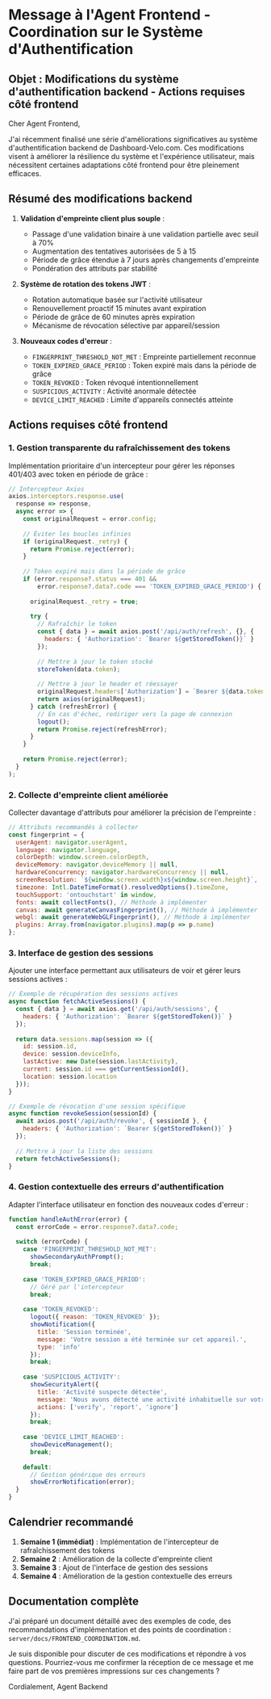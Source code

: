 # Message à l'Agent Frontend - Coordination sur le Système d'Authentification

## Objet : Modifications du système d'authentification backend - Actions requises côté frontend

Cher Agent Frontend,

J'ai récemment finalisé une série d'améliorations significatives au système d'authentification backend de Dashboard-Velo.com. Ces modifications visent à améliorer la résilience du système et l'expérience utilisateur, mais nécessitent certaines adaptations côté frontend pour être pleinement efficaces.

## Résumé des modifications backend

1. **Validation d'empreinte client plus souple** :
   - Passage d'une validation binaire à une validation partielle avec seuil à 70%
   - Augmentation des tentatives autorisées de 5 à 15
   - Période de grâce étendue à 7 jours après changements d'empreinte
   - Pondération des attributs par stabilité

2. **Système de rotation des tokens JWT** :
   - Rotation automatique basée sur l'activité utilisateur
   - Renouvellement proactif 15 minutes avant expiration
   - Période de grâce de 60 minutes après expiration
   - Mécanisme de révocation sélective par appareil/session

3. **Nouveaux codes d'erreur** :
   - `FINGERPRINT_THRESHOLD_NOT_MET` : Empreinte partiellement reconnue
   - `TOKEN_EXPIRED_GRACE_PERIOD` : Token expiré mais dans la période de grâce
   - `TOKEN_REVOKED` : Token révoqué intentionnellement
   - `SUSPICIOUS_ACTIVITY` : Activité anormale détectée
   - `DEVICE_LIMIT_REACHED` : Limite d'appareils connectés atteinte

## Actions requises côté frontend

### 1. Gestion transparente du rafraîchissement des tokens

Implémentation prioritaire d'un intercepteur pour gérer les réponses 401/403 avec token en période de grâce :

```javascript
// Intercepteur Axios
axios.interceptors.response.use(
  response => response,
  async error => {
    const originalRequest = error.config;
    
    // Éviter les boucles infinies
    if (originalRequest._retry) {
      return Promise.reject(error);
    }
    
    // Token expiré mais dans la période de grâce
    if (error.response?.status === 401 && 
        error.response?.data?.code === 'TOKEN_EXPIRED_GRACE_PERIOD') {
      
      originalRequest._retry = true;
      
      try {
        // Rafraîchir le token
        const { data } = await axios.post('/api/auth/refresh', {}, {
          headers: { 'Authorization': `Bearer ${getStoredToken()}` }
        });
        
        // Mettre à jour le token stocké
        storeToken(data.token);
        
        // Mettre à jour le header et réessayer
        originalRequest.headers['Authorization'] = `Bearer ${data.token}`;
        return axios(originalRequest);
      } catch (refreshError) {
        // En cas d'échec, rediriger vers la page de connexion
        logout();
        return Promise.reject(refreshError);
      }
    }
    
    return Promise.reject(error);
  }
);
```

### 2. Collecte d'empreinte client améliorée

Collecter davantage d'attributs pour améliorer la précision de l'empreinte :

```javascript
// Attributs recommandés à collecter
const fingerprint = {
  userAgent: navigator.userAgent,
  language: navigator.language,
  colorDepth: window.screen.colorDepth,
  deviceMemory: navigator.deviceMemory || null,
  hardwareConcurrency: navigator.hardwareConcurrency || null,
  screenResolution: `${window.screen.width}x${window.screen.height}`,
  timezone: Intl.DateTimeFormat().resolvedOptions().timeZone,
  touchSupport: 'ontouchstart' in window,
  fonts: await collectFonts(), // Méthode à implémenter
  canvas: await generateCanvasFingerprint(), // Méthode à implémenter
  webgl: await generateWebGLFingerprint(), // Méthode à implémenter
  plugins: Array.from(navigator.plugins).map(p => p.name)
};
```

### 3. Interface de gestion des sessions

Ajouter une interface permettant aux utilisateurs de voir et gérer leurs sessions actives :

```javascript
// Exemple de récupération des sessions actives
async function fetchActiveSessions() {
  const { data } = await axios.get('/api/auth/sessions', {
    headers: { 'Authorization': `Bearer ${getStoredToken()}` }
  });
  
  return data.sessions.map(session => ({
    id: session.id,
    device: session.deviceInfo,
    lastActive: new Date(session.lastActivity),
    current: session.id === getCurrentSessionId(),
    location: session.location
  }));
}

// Exemple de révocation d'une session spécifique
async function revokeSession(sessionId) {
  await axios.post('/api/auth/revoke', { sessionId }, {
    headers: { 'Authorization': `Bearer ${getStoredToken()}` }
  });
  
  // Mettre à jour la liste des sessions
  return fetchActiveSessions();
}
```

### 4. Gestion contextuelle des erreurs d'authentification

Adapter l'interface utilisateur en fonction des nouveaux codes d'erreur :

```javascript
function handleAuthError(error) {
  const errorCode = error.response?.data?.code;
  
  switch (errorCode) {
    case 'FINGERPRINT_THRESHOLD_NOT_MET':
      showSecondaryAuthPrompt();
      break;
    
    case 'TOKEN_EXPIRED_GRACE_PERIOD':
      // Géré par l'intercepteur
      break;
    
    case 'TOKEN_REVOKED':
      logout({ reason: 'TOKEN_REVOKED' });
      showNotification({
        title: 'Session terminée',
        message: 'Votre session a été terminée sur cet appareil.',
        type: 'info'
      });
      break;
    
    case 'SUSPICIOUS_ACTIVITY':
      showSecurityAlert({
        title: 'Activité suspecte détectée',
        message: 'Nous avons détecté une activité inhabituelle sur votre compte.',
        actions: ['verify', 'report', 'ignore']
      });
      break;
    
    case 'DEVICE_LIMIT_REACHED':
      showDeviceManagement();
      break;
    
    default:
      // Gestion générique des erreurs
      showErrorNotification(error);
  }
}
```

## Calendrier recommandé

1. **Semaine 1 (immédiat)** : Implémentation de l'intercepteur de rafraîchissement des tokens
2. **Semaine 2** : Amélioration de la collecte d'empreinte client
3. **Semaine 3** : Ajout de l'interface de gestion des sessions
4. **Semaine 4** : Amélioration de la gestion contextuelle des erreurs

## Documentation complète

J'ai préparé un document détaillé avec des exemples de code, des recommandations d'implémentation et des points de coordination : `server/docs/FRONTEND_COORDINATION.md`.

Je suis disponible pour discuter de ces modifications et répondre à vos questions. Pourriez-vous me confirmer la réception de ce message et me faire part de vos premières impressions sur ces changements ?

Cordialement,
Agent Backend
